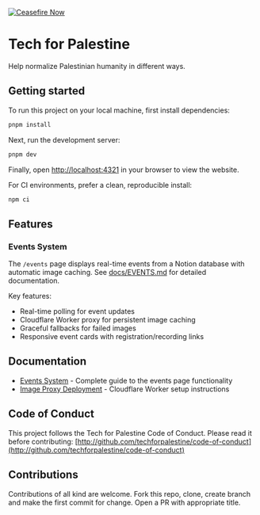 [![Ceasefire Now](https://badge.techforpalestine.org/default)](https://techforpalestine.org/learn-more)

# Tech for Palestine

Help normalize Palestinian humanity in different ways.

## Getting started

To run this project on your local machine, first install dependencies:

```bash
pnpm install
```

Next, run the development server:

```bash
pnpm dev
```

Finally, open [http://localhost:4321](http://localhost:4321) in your browser to view the website.

For CI environments, prefer a clean, reproducible install:

```bash
npm ci
```

## Features

### Events System

The `/events` page displays real-time events from a Notion database with automatic image caching. See [docs/EVENTS.md](docs/EVENTS.md) for detailed documentation.

Key features:

- Real-time polling for event updates
- Cloudflare Worker proxy for persistent image caching
- Graceful fallbacks for failed images
- Responsive event cards with registration/recording links

## Documentation

- [Events System](docs/EVENTS.md) - Complete guide to the events page functionality
- [Image Proxy Deployment](DEPLOYMENT.md) - Cloudflare Worker setup instructions

## Code of Conduct

This project follows the Tech for Palestine Code of Conduct. Please read it before contributing: [http://github.com/techforpalestine/code-of-conduct](http://github.com/techforpalestine/code-of-conduct)

## Contributions

Contributions of all kind are welcome. Fork this repo, clone, create branch and make the first commit for change. Open a PR with appropriate title.
